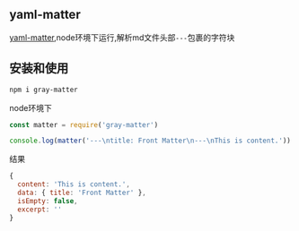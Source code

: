 ## yaml-matter
[yaml-matter](https://www.npmjs.com/package/gray-matter),node环境下运行,解析md文件头部`---`包裹的字符块

## 安装和使用
```bash
npm i gray-matter
```

node环境下
```js
const matter = require('gray-matter')

console.log(matter('---\ntitle: Front Matter\n---\nThis is content.'))
```

结果
```js
{
  content: 'This is content.',
  data: { title: 'Front Matter' },
  isEmpty: false,
  excerpt: ''
}
```
